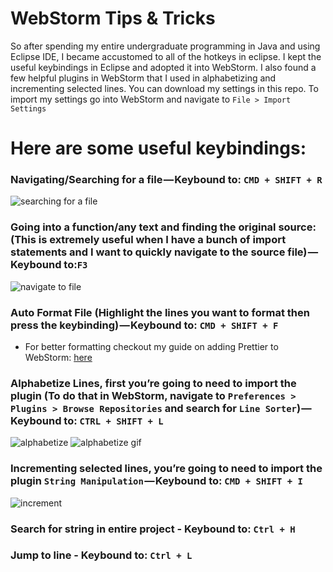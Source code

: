 # WebStorm Tips & Tricks

So after spending my entire undergraduate programming in Java and using Eclipse IDE, I became accustomed to all of the hotkeys in eclipse. I kept the useful keybindings in Eclipse and adopted it into WebStorm. I also found a few helpful plugins in WebStorm that I used in alphabetizing and incrementing selected lines. You can download my settings in this repo.
To import my settings go into WebStorm and navigate to `File > Import Settings`

# Here are some useful keybindings:
###  Navigating/Searching for a file — Keybound to: `CMD + SHIFT + R`
 ![searching for a file](https://cdn-images-1.medium.com/max/800/1*7DKnBYrsLdhT120b6dsuxw.png)
### Going into a function/any text and finding the original source: (This is extremely useful when I have a bunch of import statements and I want to quickly navigate to the source file) — Keybound to:`F3`
![navigate to file](https://cdn-images-1.medium.com/max/800/1*2DsPt99Y6X5XZ7C5WKXdGg.gif)

### Auto Format File (Highlight the lines you want to format then press the keybinding) — Keybound to: `CMD + SHIFT + F`
 * For better formatting checkout my guide on adding Prettier to WebStorm: [here](https://medium.com/@jm90mm/adding-prettier-to-webstorm-a218eeec04d2)

### Alphabetize Lines, first you’re going to need to import the plugin (To do that in WebStorm, navigate to `Preferences > Plugins > Browse Repositories` and search for `Line Sorter`) — Keybound to: `CTRL + SHIFT + L`

![alphabetize](https://cdn-images-1.medium.com/max/800/1*qcp2ZbNAlr9b9QrWHW7KyQ.png)
![alphabetize gif](https://cdn-images-1.medium.com/max/800/1*nZN4B2ftahpXyD00S6PLYQ.gif)

### Incrementing selected lines, you’re going to need to import the plugin `String Manipulation` — Keybound to: `CMD + SHIFT + I`
![increment](https://cdn-images-1.medium.com/max/1600/1*tNGhe7pDaBa0omfT4Ecy3A.gif)

### Search for string in entire project - Keybound to: `Ctrl + H`

### Jump to line - Keybound to: `Ctrl + L`
